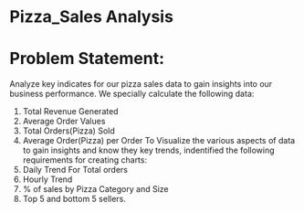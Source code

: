 # Pizza_Sales Analysis
# Problem Statement:
Analyze key indicates for our pizza sales data to gain insights into our business performance.
We specially calculate the following data:
1. Total Revenue Generated
2. Average Order Values
3. Total Orders(Pizza) Sold
4. Average Order(Pizza) per Order
To Visualize the various aspects of data to gain insights and know they key trends, indentified the following requirements for creating charts:
1. Daily Trend For Total orders
2. Hourly Trend
3. % of sales by Pizza Category and Size
4. Top 5 and bottom 5 sellers.   
